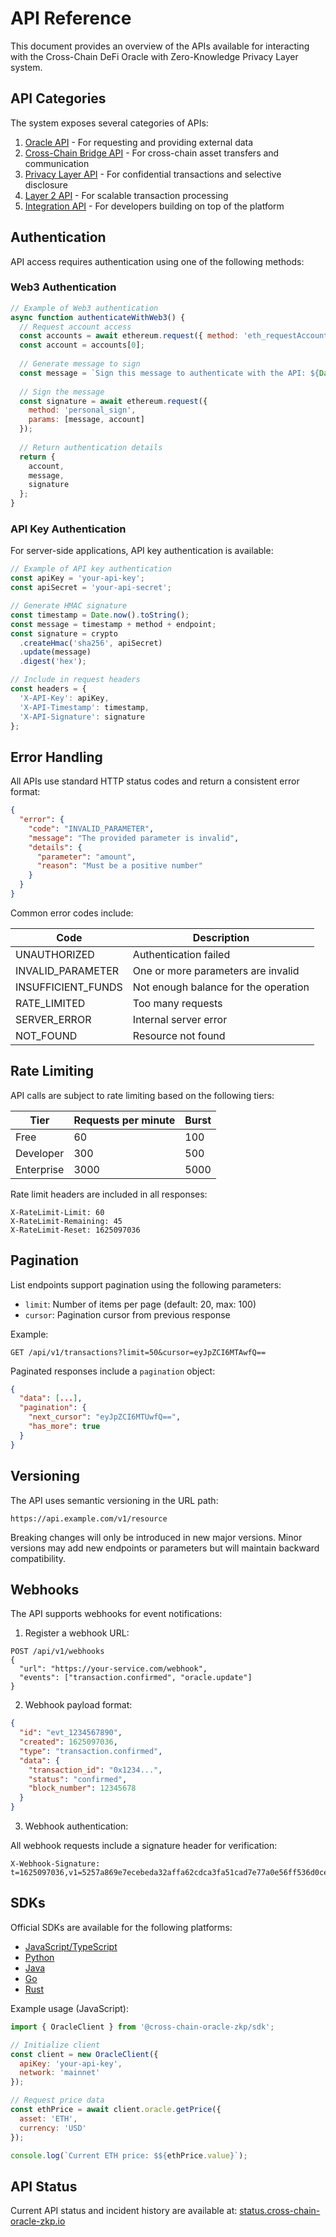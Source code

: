 # API Reference

This document provides an overview of the APIs available for interacting with the Cross-Chain DeFi Oracle with Zero-Knowledge Privacy Layer system.

## API Categories

The system exposes several categories of APIs:

1. [Oracle API](oracle-api.md) - For requesting and providing external data
2. [Cross-Chain Bridge API](bridge-api.md) - For cross-chain asset transfers and communication
3. [Privacy Layer API](privacy-api.md) - For confidential transactions and selective disclosure
4. [Layer 2 API](layer2-api.md) - For scalable transaction processing
5. [Integration API](integration-api.md) - For developers building on top of the platform

## Authentication

API access requires authentication using one of the following methods:

### Web3 Authentication

```javascript
// Example of Web3 authentication
async function authenticateWithWeb3() {
  // Request account access
  const accounts = await ethereum.request({ method: 'eth_requestAccounts' });
  const account = accounts[0];
  
  // Generate message to sign
  const message = `Sign this message to authenticate with the API: ${Date.now()}`;
  
  // Sign the message
  const signature = await ethereum.request({
    method: 'personal_sign',
    params: [message, account]
  });
  
  // Return authentication details
  return {
    account,
    message,
    signature
  };
}
```

### API Key Authentication

For server-side applications, API key authentication is available:

```javascript
// Example of API key authentication
const apiKey = 'your-api-key';
const apiSecret = 'your-api-secret';

// Generate HMAC signature
const timestamp = Date.now().toString();
const message = timestamp + method + endpoint;
const signature = crypto
  .createHmac('sha256', apiSecret)
  .update(message)
  .digest('hex');

// Include in request headers
const headers = {
  'X-API-Key': apiKey,
  'X-API-Timestamp': timestamp,
  'X-API-Signature': signature
};
```

## Error Handling

All APIs use standard HTTP status codes and return a consistent error format:

```json
{
  "error": {
    "code": "INVALID_PARAMETER",
    "message": "The provided parameter is invalid",
    "details": {
      "parameter": "amount",
      "reason": "Must be a positive number"
    }
  }
}
```

Common error codes include:

| Code | Description |
|------|-------------|
| UNAUTHORIZED | Authentication failed |
| INVALID_PARAMETER | One or more parameters are invalid |
| INSUFFICIENT_FUNDS | Not enough balance for the operation |
| RATE_LIMITED | Too many requests |
| SERVER_ERROR | Internal server error |
| NOT_FOUND | Resource not found |

## Rate Limiting

API calls are subject to rate limiting based on the following tiers:

| Tier | Requests per minute | Burst |
|------|---------------------|-------|
| Free | 60 | 100 |
| Developer | 300 | 500 |
| Enterprise | 3000 | 5000 |

Rate limit headers are included in all responses:

```
X-RateLimit-Limit: 60
X-RateLimit-Remaining: 45
X-RateLimit-Reset: 1625097036
```

## Pagination

List endpoints support pagination using the following parameters:

- `limit`: Number of items per page (default: 20, max: 100)
- `cursor`: Pagination cursor from previous response

Example:

```
GET /api/v1/transactions?limit=50&cursor=eyJpZCI6MTAwfQ==
```

Paginated responses include a `pagination` object:

```json
{
  "data": [...],
  "pagination": {
    "next_cursor": "eyJpZCI6MTUwfQ==",
    "has_more": true
  }
}
```

## Versioning

The API uses semantic versioning in the URL path:

```
https://api.example.com/v1/resource
```

Breaking changes will only be introduced in new major versions. Minor versions may add new endpoints or parameters but will maintain backward compatibility.

## Webhooks

The API supports webhooks for event notifications:

1. Register a webhook URL:

```
POST /api/v1/webhooks
{
  "url": "https://your-service.com/webhook",
  "events": ["transaction.confirmed", "oracle.update"]
}
```

2. Webhook payload format:

```json
{
  "id": "evt_1234567890",
  "created": 1625097036,
  "type": "transaction.confirmed",
  "data": {
    "transaction_id": "0x1234...",
    "status": "confirmed",
    "block_number": 12345678
  }
}
```

3. Webhook authentication:

All webhook requests include a signature header for verification:

```
X-Webhook-Signature: t=1625097036,v1=5257a869e7ecebeda32affa62cdca3fa51cad7e77a0e56ff536d0ce8e108d8bd
```

## SDKs

Official SDKs are available for the following platforms:

- [JavaScript/TypeScript](https://github.com/mubashirrao1122/cross-chain-oracle-zkp-js)
- [Python](https://github.com/mubashirrao1122/cross-chain-oracle-zkp-py)
- [Java](https://github.com/mubashirrao1122/cross-chain-oracle-zkp-java)
- [Go](https://github.com/mubashirrao1122/cross-chain-oracle-zkp-go)
- [Rust](https://github.com/mubashirrao1122/cross-chain-oracle-zkp-rs)

Example usage (JavaScript):

```javascript
import { OracleClient } from '@cross-chain-oracle-zkp/sdk';

// Initialize client
const client = new OracleClient({
  apiKey: 'your-api-key',
  network: 'mainnet'
});

// Request price data
const ethPrice = await client.oracle.getPrice({
  asset: 'ETH',
  currency: 'USD'
});

console.log(`Current ETH price: $${ethPrice.value}`);
```

## API Status

Current API status and incident history are available at:
[status.cross-chain-oracle-zkp.io](https://status.cross-chain-oracle-zkp.io)
